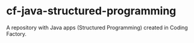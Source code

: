 # cf-java-structured-programming
A repository with Java apps (Structured Programming) created in Coding Factory.
